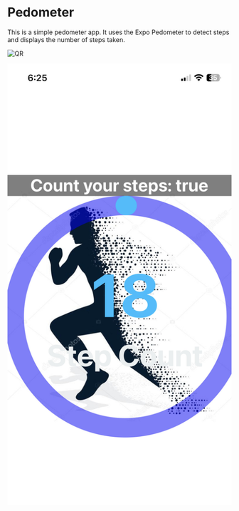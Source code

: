 # Pedometer

This is a simple pedometer app. It uses the Expo Pedometer to detect steps and displays the number of steps taken. 





![QR](./assets/code.png)

![Home page](./assets/HomePage.jpg)